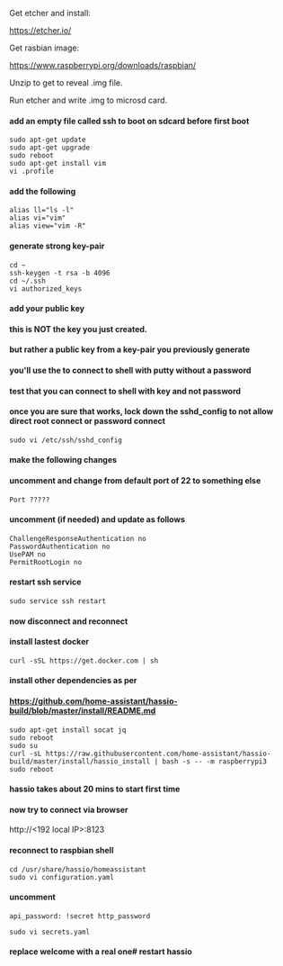 Get etcher and install:

https://etcher.io/

Get rasbian image:

https://www.raspberrypi.org/downloads/raspbian/

Unzip to get to reveal .img file.

Run etcher and write .img to microsd card.

#### add an empty file called ssh to boot on sdcard before first boot

```
sudo apt-get update
sudo apt-get upgrade
sudo reboot
sudo apt-get install vim
vi .profile
````

#### add the following
```
alias ll="ls -l"
alias vi="vim"
alias view="vim -R"
```

#### generate strong key-pair
```
cd ~
ssh-keygen -t rsa -b 4096
cd ~/.ssh
vi authorized_keys
```
#### add your public key
#### this is NOT the key you just created.
#### but rather a public key from a key-pair you previously generate
#### you'll use the to connect to shell with putty without a password
#### test that you can connect to shell with key and not password
#### once you are sure that works, lock down the sshd_config to not allow direct root connect or password connect

```
sudo vi /etc/ssh/sshd_config
```

#### make the following changes
#### uncomment and change from default port of 22 to something else
```
Port ?????
```
#### uncomment (if needed) and update as follows
```
ChallengeResponseAuthentication no
PasswordAuthentication no
UsePAM no
PermitRootLogin no
```

#### restart ssh service
```
sudo service ssh restart
```
#### now disconnect and reconnect

#### install lastest docker
```
curl -sSL https://get.docker.com | sh
```

#### install other dependencies as per
#### https://github.com/home-assistant/hassio-build/blob/master/install/README.md
```
sudo apt-get install socat jq
sudo reboot
sudo su
curl -sL https://raw.githubusercontent.com/home-assistant/hassio-build/master/install/hassio_install | bash -s -- -m raspberrypi3
sudo reboot
```
#### hassio takes about 20 mins to start first time

#### now try to connect via browser
http://<192 local IP>:8123

#### reconnect to raspbian shell
```
cd /usr/share/hassio/homeassistant
sudo vi configuration.yaml
```
#### uncomment
```
api_password: !secret http_password
```
```
sudo vi secrets.yaml
```
#### replace welcome with a real one# restart hassio
